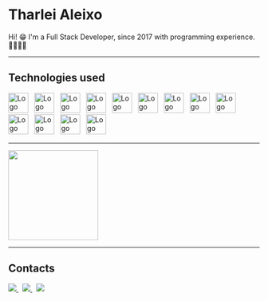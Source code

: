 # Tharlei Aleixo

Hi! 😁 I'm a Full Stack Developer, since 2017 with programming experience. 👨🏻‍💻🚀

___

## Technologies used

<div>
    <img src="https://cdn.jsdelivr.net/gh/devicons/devicon/icons/html5/html5-original.svg" width="40" alt="Logo HTML 5"
        style="margin-right: 0.5rem;" />
    <img src="https://cdn.jsdelivr.net/gh/devicons/devicon/icons/css3/css3-original.svg" width="40" alt="Logo CSS 3"
        style="margin-right: 0.5rem;" />
    <img src="https://cdn.jsdelivr.net/gh/devicons/devicon/icons/tailwindcss/tailwindcss-plain.svg" width="40"
        alt="Logo Tailwind CSS" style="margin-right: 0.5rem;" />
    <img src="https://cdn.jsdelivr.net/gh/devicons/devicon/icons/javascript/javascript-original.svg"
        alt="Logo Javascript" width="40" style="margin-right: 0.5rem;" />
    <img src="https://cdn.jsdelivr.net/gh/devicons/devicon/icons/typescript/typescript-original.svg"
        alt="Logo Typescript" width="40" style="margin-right: 0.5rem;" />
    <img src="https://cdn.jsdelivr.net/gh/devicons/devicon/icons/nodejs/nodejs-original.svg" width="40"
        alt="Logo Node.js" style="margin-right: 0.5rem;" />
    <img src="https://cdn.jsdelivr.net/gh/devicons/devicon/icons/react/react-original.svg" width="40" alt="Logo React"
        style="margin-right: 0.5rem;" />
    <img src="https://cdn.jsdelivr.net/gh/devicons/devicon/icons/vuejs/vuejs-original.svg" width="40" alt="Logo Vue JS"
        style="margin-right: 0.5rem;" />
    <img src="https://cdn.jsdelivr.net/gh/devicons/devicon/icons/php/php-original.svg" width="40" alt="Logo PHP"
        style="margin-right: 0.5rem;" />
    <img src="https://cdn.worldvectorlogo.com/logos/laravel-2.svg" width="40" alt="Logo Laravel"
        style="margin-right: 0.5rem;" />
    <img src="https://cdn.jsdelivr.net/gh/devicons/devicon/icons/postgresql/postgresql-original.svg"
        alt="Logo Postgres SQL" width="40" style="margin-right: 0.5rem;" />
    <img src="https://cdn.jsdelivr.net/gh/devicons/devicon/icons/mysql/mysql-original.svg" width="40" alt="Logo MySQL"
        style="margin-right: 0.5rem;" />
    <img src="https://cdn.jsdelivr.net/gh/devicons/devicon/icons/docker/docker-original.svg" width="40"
        alt="Logo Docker" style="margin-right: 0.5rem;" />
</div>

___
<img height="180em" src="https://github-readme-stats.vercel.app/api/top-langs/?username=Tharlei&layout=compact&theme=dark"/>

___

## Contacts

<a href="https://www.linkedin.com/in/tharleialeixo/" target="_blank" style="margin-right: 0.5rem;">
    <img src="https://img.shields.io/badge/LinkedIn-333?style=for-the-badge&logo=LinkedIn&logoColor=white" />
</a>
<a href="mailto:tharlei_aleixo@hotmail.com" target="_blank" style="margin-right: 0.5rem;">
    <img src="https://img.shields.io/badge/Email-333?style=for-the-badge&logo=gmail&logoColor=white" />
</a>
<a href="https://tharlei.com" target="_blank" style="margin-right: 0.5rem;">
    <img src="https://img.shields.io/badge/Site-333?style=for-the-badge&logo=react&logoColor=white" />
</a>

